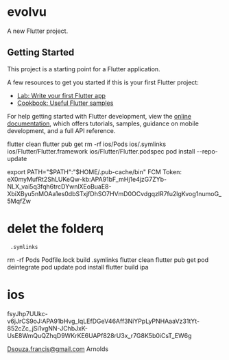 # evolvu

A new Flutter project.

## Getting Started

This project is a starting point for a Flutter application.

A few resources to get you started if this is your first Flutter project:

- [Lab: Write your first Flutter app](https://docs.flutter.dev/get-started/codelab)
- [Cookbook: Useful Flutter samples](https://docs.flutter.dev/cookbook)

For help getting started with Flutter development, view the
[online documentation](https://docs.flutter.dev/), which offers tutorials,
samples, guidance on mobile development, and a full API reference.

flutter clean
flutter pub get
rm -rf ios/Pods ios/.symlinks ios/Flutter/Flutter.framework ios/Flutter/Flutter.podspec
pod install --repo-update


 export PATH="$PATH":"$HOME/.pub-cache/bin"
 FCM Token: eX0myMufRt2ShLUKeQw-kb:APA91bF_mHj1e4jzG7ZYb-NLX_vai5q3fqh6trcDYwnlXEoBuaE8-XbiXByu5nMOAa1es0dbSTxjfDhSO7HVmD0OCvdgqzlR7fu2lgKvog1numoG_5MqfZw
   

   # delet the folderq
     .symlinks
     


rm -rf Pods Podfile.lock build .symlinks
flutter clean
flutter pub get
pod deintegrate
pod update
pod install
flutter build ipa





# ios
fsyJhp7UUkc-v6jJrCS9oJ:APA91bHvg_lqLEfDGeV46Aff3NiYPpLyPNHAaaVz31tYt-852cZc_jSi1vgNN-JChbJxK-UsE8WmQuQZhqD9WKrKE6UAPf828rU3x_r7G8K5b0iCsT_EW6g

Dsouza.francis@gmail.com
Arnolds
